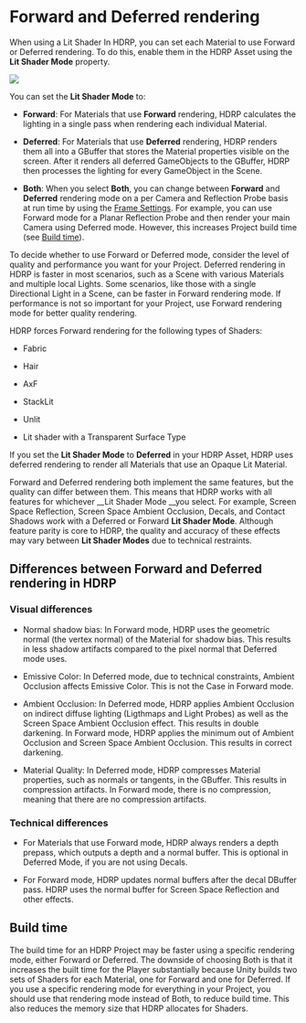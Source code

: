 # Forward and Deferred rendering

When using a Lit Shader In HDRP, you can set each Material to use Forward or Deferred rendering. To do this, enable them in the HDRP Asset using the __Lit Shader Mode__ property. 

![](https://github.com/Unity-Technologies/ScriptableRenderPipeline/wiki/Pages/HDRP/Images/ForwardAndDeferred1.png)

You can set the __Lit Shader Mode__ to:

* __Forward__: For Materials that use __Forward__ rendering, HDRP calculates the lighting in a single pass when rendering each individual Material. 

* __Deferred__: For Materials that use __Deferred__ rendering, HDRP renders them all into a GBuffer that stores the Material properties visible on the screen. After it renders all deferred GameObjects to the GBuffer, HDRP then processes the lighting for every GameObject in the Scene.

* __Both__: When you select __Both__, you can change between __Forward__ and __Deferred__ rendering mode on a per Camera and Reflection Probe basis at run time by using the [Frame Settings](https://github.com/Unity-Technologies/ScriptableRenderPipeline/wiki/Frame-Settings). For example, you can use Forward mode for a Planar Reflection Probe and then render your main Camera using Deferred mode. However, this increases Project build time (see [Build time](#BuildTime)).

To decide whether to use Forward or Deferred mode, consider the level of quality and performance you want for your Project. Deferred rendering in HDRP is faster in most scenarios, such as a Scene with various Materials and multiple local Lights. Some scenarios, like those with a single Directional Light in a Scene, can be faster in Forward rendering mode. If performance is not so important for your Project, use Forward rendering mode for better quality rendering.

HDRP forces Forward rendering for the following types of Shaders: 

* Fabric

* Hair

* AxF

* StackLit

* Unlit

* Lit shader with a Transparent Surface Type

If you set the __Lit Shader Mode__ to __Deferred__ in your HDRP Asset, HDRP uses deferred rendering to render all Materials that use an Opaque Lit Material.

Forward and Deferred rendering both implement the same features, but the quality can differ between them. This means that HDRP works with all features for whichever __Lit Shader Mode __you select. For example, Screen Space Reflection, Screen Space Ambient Occlusion, Decals, and Contact Shadows work with a Deferred or Forward __Lit Shader Mode__. Although feature parity is core to HDRP, the quality and accuracy of these effects may vary between __Lit Shader Modes__ due to technical restraints.

## Differences between Forward and Deferred rendering in HDRP

### Visual differences

* Normal shadow bias: In Forward mode, HDRP uses the geometric normal (the vertex normal) of the Material for shadow bias. This results in less shadow artifacts compared to the pixel normal that Deferred mode uses.

* Emissive Color: In Deferred mode, due to technical constraints, Ambient Occlusion affects Emissive Color. This is not the Case in Forward mode.

* Ambient Occlusion: In Deferred mode, HDRP applies Ambient Occlusion on indirect diffuse lighting (Ligthmaps and Light Probes) as well as the Screen Space Ambient Occlusion effect. This results in double darkening. In Forward mode, HDRP applies the minimum out of Ambient Occlusion and Screen Space Ambient Occlusion. This results in correct darkening.

* Material Quality: In Deferred mode, HDRP compresses Material properties, such as normals or tangents, in the GBuffer. This results in compression artifacts. In Forward mode, there is no compression, meaning that there are no compression artifacts.

### Technical differences

* For Materials that use Forward mode, HDRP always renders a depth prepass, which outputs a depth and a normal buffer. This is optional in Deferred Mode, if you are not using Decals.

* For Forward mode, HDRP updates normal buffers after the decal DBuffer pass. HDRP uses the normal buffer for Screen Space Reflection and other effects.



<a name="BuildTime"></a>

## Build time

The build time for an HDRP Project may be faster using a specific rendering mode, either Forward or Deferred. The downside of choosing Both is that it increases the built time for the Player substantially because Unity builds two sets of Shaders for each Material, one for Forward and one for Deferred. If you use a specific rendering mode for everything in your Project, you should use that rendering mode instead of Both, to reduce build time. This also reduces the memory size that HDRP allocates for Shaders.

